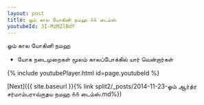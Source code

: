 ```yaml
---
layout: post
title: ஓம் கால யோகினி நமஹ ௧௧ டைம்ஸ்
youtubeId: 3I-MzMZlBdY
---
```

 
 
 ஓம் கால யோகினி நமஹ  
 
 -  யோக நடைமுறைகள் மூலம் காலப்போக்கில் யார் வென்றார்கள் 
 
  
 
  
 
 
 
 
 
 


{% include youtubePlayer.html id=page.youtubeId %}
 
[Next]({{ site.baseurl }}{% link  split2/_posts/2014-11-23-ஓம் ஆர்த்ர சர்மாம்பராவ்ருதய நமஹ ௧௧ டைம்ஸ்.md%})
 
